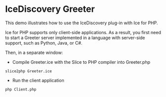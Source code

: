 # IceDiscovery Greeter

This demo illustrates how to use the IceDiscovery plug-in with Ice for PHP.

Ice for PHP supports only client-side applications. As a result, you first need to start a Greeter server implemented
in a language with server-side support, such as Python, Java, or C#.

Then, in a separate window:

- Compile Greeter.ice with the Slice to PHP compiler into Greeter.php

```shell
slice2php Greeter.ice
```

- Run the client application

```shell
php Client.php
```
